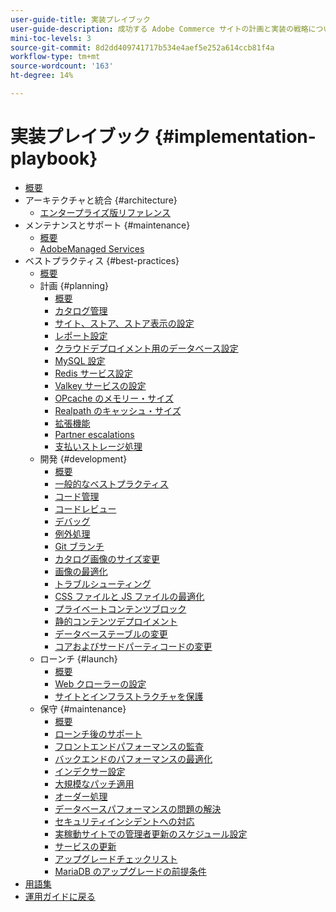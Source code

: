 ```yaml
---
user-guide-title: 実装プレイブック
user-guide-description: 成功する Adobe Commerce サイトの計画と実装の戦略について学習します。
mini-toc-levels: 3
source-git-commit: 8d2dd409741717b534e4aef5e252a614ccb81f4a
workflow-type: tm+mt
source-wordcount: '163'
ht-degree: 14%

---
```



# 実装プレイブック {#implementation-playbook}

- [概要](overview.md)
- アーキテクチャと統合 {#architecture}
   - [エンタープライズ版リファレンス](architecture/enterprise-blueprint.md)
- メンテナンスとサポート {#maintenance}
   - [概要](maintenance/overview.md)
   - [AdobeManaged Services](maintenance/adobe-managed-services.md)
- ベストプラクティス {#best-practices}
   - [概要](best-practices/phases.md)
   - 計画 {#planning}
      - [概要](best-practices/planning/overview.md)
      - [カタログ管理](best-practices/planning/catalog-management.md)
      - [サイト、ストア、ストア表示の設定](best-practices/planning/sites-stores-store-views.md)
      - [レポート設定](best-practices/planning/reporting-configuration.md)
      - [クラウドデプロイメント用のデータベース設定&#x200B;](best-practices/planning/database-on-cloud.md)
      - [MySQL 設定](best-practices/planning/mysql-configuration.md)
      - [Redis サービス設定](best-practices/planning/redis-service-configuration.md)
      - [Valkey サービスの設定](best-practices/planning/valkey-service-configuration.md)
      - [OPcache のメモリー・サイズ](best-practices/planning/opcache-memory-size.md)
      - [Realpath のキャッシュ・サイズ](best-practices/planning/realpath-cache-size.md)
      - [拡張機能](best-practices/planning/extensions.md)
      - [Partner escalations](best-practices/planning/partner-escalation.md)
      - [支払いストレージ処理](best-practices/planning/payment-processing-storage.md)
   - 開発 {#development}
      - [概要](best-practices/development/overview.md)
      - [一般的なベストプラクティス](best-practices/development/general.md)
      - [コード管理](best-practices/development/code-management.md)
      - [コードレビュー](best-practices/development/code-review.md)
      - [デバッグ](best-practices/development/debugging.md)
      - [例外処理](best-practices/development/exception-handling.md)
      - [Git ブランチ](best-practices/development/git-branching.md)
      - [カタログ画像のサイズ変更](best-practices/development/catalog-image-resizing.md)
      - [画像の最適化](best-practices/development/image-optimization.md)
      - [トラブルシューティング](best-practices/development/troubleshooting.md)
      - [CSS ファイルと JS ファイルの最適化](best-practices/development/optimize-css-js-files.md)
      - [プライベートコンテンツブロック](best-practices/development/private-content-block-configuration.md)
      - [静的コンテンツデプロイメント](best-practices/development/static-content-deployment.md)
      - [データベーステーブルの変更](best-practices/development/modifying-core-and-third-party-tables.md)
      - [ コアおよびサードパーティコードの変更 ](best-practices/development/modifying-core-and-third-party-code.md)
   - ローンチ {#launch}
      - [概要](best-practices/launch/overview.md)
      - [Web クローラーの設定](best-practices/launch/robots-txt.md)
      - [サイトとインフラストラクチャを保護](best-practices/launch/security-best-practices.md)
   - 保守 {#maintenance}
      - [概要](best-practices/maintenance/overview.md)
      - [ローンチ後のサポート](best-practices/maintenance/post-launch.md)
      - [フロントエンドパフォーマンスの監査](best-practices/maintenance/frontend-performance.md)
      - [バックエンドのパフォーマンスの最適化](best-practices/maintenance/backend-performance.md)
      - [インデクサー設定](best-practices/maintenance/indexer-configuration.md)
      - [大規模なパッチ適用](best-practices/maintenance/patching-at-scale.md)
      - [オーダー処理](best-practices/maintenance/order-processing-configuration.md)
      - [データベースパフォーマンスの問題の解決](best-practices/maintenance/resolve-database-performance-issues.md)
      - [セキュリティインシデントへの対応](best-practices/maintenance/respond-to-security-incident.md)
      - [実稼動サイトでの管理者更新のスケジュール設定](best-practices/maintenance/scheduling-admin-updates-in-production.md)
      - [サービスの更新](best-practices/maintenance/update-services.md)
      - [アップグレードチェックリスト](best-practices/maintenance/upgrade-checklist.md)
      - [MariaDB のアップグレードの前提条件](best-practices/maintenance/mariadb-upgrade.md)
- [用語集](glossary.md)
- [ 運用ガイドに戻る ](https://experienceleague.adobe.com/docs/commerce-operations/operational-guides/home.html)

